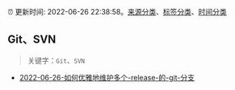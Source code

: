 :alarm_clock: 更新时间: 2022-06-26 22:38:58。[来源分类](../README.md)、[标签分类](../TAGS.md)、[时间分类](../TIMELINE.md)

## Git、SVN


> 关键字：`Git`、`SVN`



- [2022-06-26-如何优雅地维护多个-release-的-git-分支](https://www.v2ex.com/t/862371) 